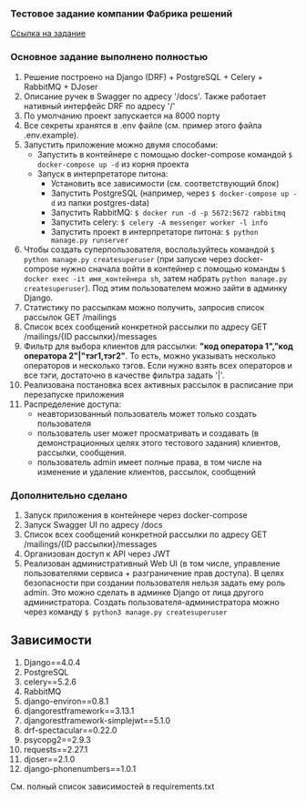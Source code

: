 ### Тестовое задание компании Фабрика решений
[Ссылка на задание](https://www.craft.do/s/n6OVYFVUpq0o6L)

### Основное задание выполнено полностью

1. Решение построено на Django (DRF) + PostgreSQL + Celery + RabbitMQ + DJoser
2. Описание ручек в Swagger по адресу '/docs'. Также работает нативный интерфейс DRF по адресу '/'
3. По умолчанию проект запускается на 8000 порту
4. Все секреты хранятся в .env файле (см. пример этого файла .env.example). 
5. Запустить приложение можно двумя способами:
   - Запустить в контейнере с помощью docker-compose командой ```$ docker-compose up -d``` из корня проекта
   - Запуск в интерпретаторе питона:
     - Установить все зависимости (см. соответствующий блок)
     - Запустить PostgreSQL (например, через ```$ docker-compose up -d``` из папки postgres-data)
     - Запустить RabbitMQ: ```$ docker run -d -p 5672:5672 rabbitmq```
     - Запустить celery: ```$ celery -A messenger worker -l info```
     - Запустить проект в интерпретаторе питона: ```$ python manage.py runserver```
6. Чтобы создать суперпользователя, воспользуйтесь командой ```$ python manage.py createsuperuser``` (при запуске через docker-compose нужно сначала войти в контейнер с помощью команды ```$ docker exec -it имя_контейнера sh```, затем набрать ```python manage.py createsuperuser```). Под этим пользователем можно зайти в админку Django.
7. Статистику по рассылкам можно получить, запросив список рассылок GET /mailings
8. Список всех сообщений конкретной рассылки по адресу GET /mailings/{ID рассылки}/messages
9. Фильтр для выбора клиентов для рассылки: **"код оператора 1","код оператора 2"|"тэг1,тэг2"**. То есть, можно указывать несколько операторов и несколько тэгов. Если нужно взять всех операторов и все тэги, достаточно в качестве фильтра задать '|'.
10. Реализована постановка всех активных рассылок в расписание при перезапуске приложения
11. Распределение доступа:
    - неавторизованный пользователь может только создать пользователя
    - пользователь user может просматривать и создавать (в демонстрационных целях этого тестового задания) клиентов, рассылки, сообщения.
    - пользователь admin имеет полные права, в том числе на изменение и удаление клиентов, рассылок, сообщений 

### Дополнительно сделано
1. Запуск приложения в контейнере через docker-compose
2. Запуск Swagger UI по адресу /docs
3. Список всех сообщений конкретной рассылки по адресу GET /mailings/{ID рассылки}/messages
4. Организован доступ к API через JWT
5. Реализован административный Web UI (в том числе, управление пользователями сервиса + разграничение прав доступа). В целях безопасности при создании пользователя нельзя задать ему роль admin. Это можно сделать в админке Django от лица другого администратора. Создать пользователя-администратора можно через команду ```$ python3 manage.py createsuperuser```

## Зависимости
1. Django==4.0.4
2. PostgreSQL
3. celery==5.2.6
4. RabbitMQ
5. django-environ==0.8.1
6. djangorestframework==3.13.1
7. djangorestframework-simplejwt==5.1.0
8. drf-spectacular==0.22.0
9. psycopg2==2.9.3
10. requests==2.27.1
11. djoser==2.1.0
12. django-phonenumbers==1.0.1

См. полный список зависимостей в requirements.txt